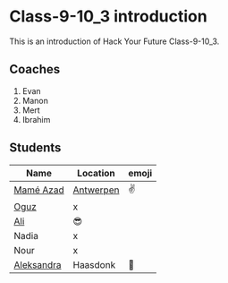 # Class-9-10_3 introduction

This is an introduction of Hack Your Future Class-9-10_3.

## Coaches  

1. Evan
2. Manon
3. Mert
4. Ibrahim

## Students  

  Name       | Location   | emoji
 -----------|------------| ------
 [Mamé Azad](./mame.md)  |[Antwerpen](https://en.wikipedia.org/wiki/Antwerp) |:v:
 [Oguz](https://github.com/oguzkarademir/class910-group3/blob/master/README.md)       | x          |
 [Ali](./Abdulhamid_Ali.md)        | :sunglasses:         |
 Nadia      | x          |
 Nour       | x          |
 [Aleksandra](https://github.com/aleks2407/Info-about-me/blob/master/alex.md)| Haasdonk          | :raising_hand:
